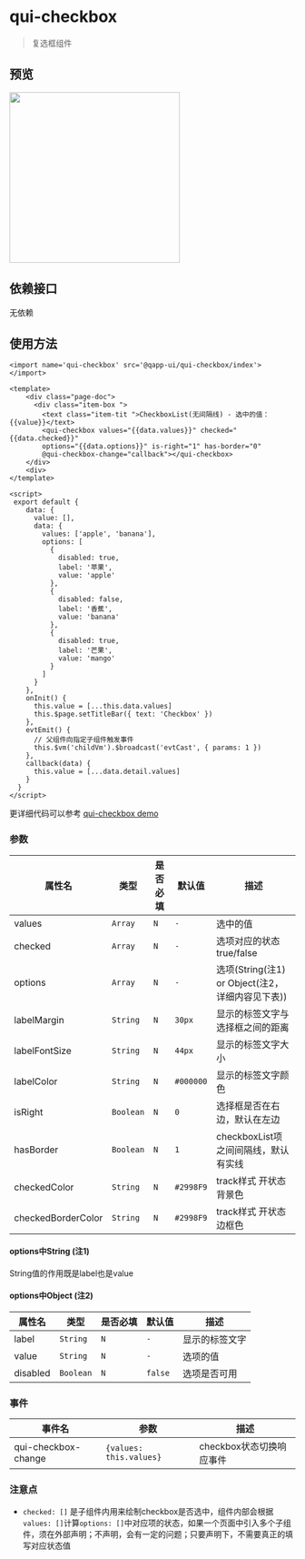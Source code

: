 # qui-checkbox

> 复选框组件

## 预览

<img src="https://qapp-ui.github.io/qapp-ui/docs/assets/qui-checkbox.gif" width="300"/>

## 依赖接口

无依赖

## 使用方法
	
```ux
<import name='qui-checkbox' src='@qapp-ui/qui-checkbox/index'></import>

<template>
    <div class="page-doc">
      <div class="item-box ">
        <text class="item-tit ">CheckboxList(无间隔线) - 选中的值：{{value}}</text>
        <qui-checkbox values="{{data.values}}" checked="{{data.checked}}" 
        options="{{data.options}}" is-right="1" has-border="0" 
        @qui-checkbox-change="callback"></qui-checkbox>
    </div>
    <div>
</template>

<script>
 export default {
    data: {
      value: [],
      data: {
        values: ['apple', 'banana'],
        options: [
          {
            disabled: true,
            label: '苹果',
            value: 'apple'
          },
          {
            disabled: false,
            label: '香蕉',
            value: 'banana'
          },
          {
            disabled: true,
            label: '芒果',
            value: 'mango'
          }
        ]
      }
    },
    onInit() {
      this.value = [...this.data.values]
      this.$page.setTitleBar({ text: 'Checkbox' })
    },
    evtEmit() {
      // 父组件向指定子组件触发事件
      this.$vm('childVm').$broadcast('evtCast', { params: 1 })
    },
    callback(data) {
      this.value = [...data.detail.values]
    }
  }
</script>
```

更详细代码可以参考 [qui-checkbox demo](https://github.com/qapp-ui/qapp-ui/blob/master/src/Checkbox/index.ux)

### 参数

| 属性名 | 类型 | 是否必填 | 默认值 | 描述 |
|----------------|------------|--------|-----|-----|
| values | `Array` |`N`| `-` | 选中的值 |
| checked | `Array` |`N`| `-` | 选项对应的状态 true/false |
| options | `Array` |`N`| `-` | 选项(String(注1) or Object(注2，详细内容见下表)) |
| labelMargin | `String` |`N`| `30px` | 显示的标签文字与选择框之间的距离 |
| labelFontSize | `String` |`N`| `44px` | 显示的标签文字大小 |
| labelColor | `String` |`N`| `#000000` | 显示的标签文字颜色 |
| isRight | `Boolean` |`N`| `0` | 选择框是否在右边，默认在左边 |
| hasBorder | `Boolean` |`N`| `1` | checkboxList项之间间隔线，默认有实线 |
| checkedColor | `String` |`N`| `#2998F9` | track样式 开状态背景色 |
| checkedBorderColor | `String` |`N`| `#2998F9` | track样式 开状态边框色 |

#### options中String (注1)      
String值的作用既是label也是value

#### options中Object (注2)

| 属性名 | 类型 | 是否必填 | 默认值 | 描述 |
|-------------|------------|--------|-----|-----|
| label | `String` |`N`| `-` | 显示的标签文字 |
| value | `String` |`N`| `-` | 选项的值 |
| disabled | `Boolean` |`N`| `false` | 选项是否可用 |

### 事件

| 事件名 | 参数 | 描述 | 
|-------|-----|-----|
| qui-checkbox-change | `{values: this.values}` | checkbox状态切换响应事件 |

### 注意点
- `checked: []` 是子组件内用来绘制checkbox是否选中，组件内部会根据`values: []`计算`options: []`中对应项的状态，如果一个页面中引入多个子组件，须在外部声明；不声明，会有一定的问题；只要声明下，不需要真正的填写对应状态值
